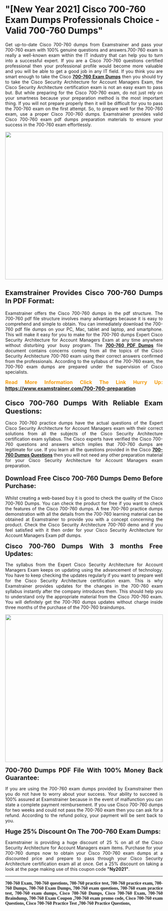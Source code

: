 <h1><strong>"[New Year 2021] Cisco 700-760 Exam Dumps Professionals Choice - Valid 700-760 Dumps"</strong></h1>

<p style="text-align: justify;">Get up-to-date Cisco 700-760 dumps from Examstrainer and pass your 700-760 exam with 100% genuine questions and answers.700-760 exam is really a well-known exam within the IT industry that can help you to turn into a successful expert. If you are a Cisco 700-760 questions certified professional then your professional profile would become more valuable and you will be able to get a good job in any IT field. If you think you are smart enough to take the Cisco <a href="https://www.examstrainer.com/700-760-preparation"><strong>700-760 Exam Dumps</strong></a> then you should try to take the Cisco Security Architecture for Account Managers Exam, the Cisco Security Architecture certification exam is not an easy exam to pass but. But while preparing for the Cisco 700-760 exam, do not just rely on your smartness because your preparation method is the most important thing. If you will not prepare properly then it will be difficult for you to pass the 700-760 exam on the first attempt. So, to prepare well for the 700-760 exam, use a proper Cisco 700-760 dumps. Examstrainer provides valid Cisco 700-760 exam pdf dumps preparation materials to ensure your success in the 700-760 exam effortlessly.</p>

<p style="text-align: justify;"><a href="https://www.examstrainer.com/700-760-preparation"><img alt="" src="https://lh3.googleusercontent.com/pw/ACtC-3cwqwMiAzWbNQsUKBhl8fG1yZyn0Y6ujoQVio1sTi7kMvoytLC5qdtLjNN4SvhyKWGQ4RCFE06ZeoQ5yhYUK0oTrF61iyHStQBDJjcu0DUbo0Eieek2a_lKuZ2trdjkEbSwY1tTjWMuvnXBVw8kobjn=w1168-h657-no?authuser=0" style="width: 100%; height: 470px;" /></a></p>

<h2 style="text-align: justify;"><strong><span style="font-size:22px;">Examstrainer Provides Cisco 700-760 Dumps In PDF Format:</span></strong></h2>

<p style="text-align: justify;">Examstrainer offers the Cisco 700-760 dumps in the pdf structure. The 700-760 pdf file structure involves many advantages because it is easy to comprehend and simple to obtain. You can immediately download the 700-760 pdf file dumps on your PC, Mac, tablet and laptop, and smartphone. This will make it easy for you to make for the 700-760 dumps Expert Cisco Security Architecture for Account Managers Exam at any time anywhere without disturbing your busy program. The <a href="https://www.examstrainer.com/700-760-preparation"><strong>700-760 PDF Dumps</strong></a> file document contains concerns coming from all the topics of the Cisco Security Architecture 700-760 exam using their correct answers confirmed from the professionals. According to the syllabus of the 700-760 exam, the 700-760 exam dumps are prepared under the supervision of Cisco specialists.</p>

<p style="text-align: justify;"><span style="color:#f39c12;"><span style="font-size:16px;"><strong>Read More Information Click The Link Hurry Up:</strong></span></span> <span style="font-size:16px;"><strong><a href="https://www.examstrainer.com/700-760-preparation">https://www.examstrainer.com/700-760-preparation</a></strong></span></p>

<h3 style="text-align: justify;"><strong><span style="font-size:22px;">Cisco 700-760 Dumps With Reliable Exam Questions:</span></strong></h3>

<p style="text-align: justify;">Cisco 700-760 practice dumps have the actual questions of the Expert Cisco Security Architecture for Account Managers exam with their correct solutions from all the subjects of the Cisco Security Architecture certification exam syllabus. The Cisco experts have verified the Cisco 700-760 questions and answers which implies that 700-760 dumps are legitimate for use. If you learn all the questions provided in the Cisco <a href="https://www.examstrainer.com/cisco-security-architecture-exam-questions"><strong>700-760 Dumps Questions</strong></a> then you will not need any other preparation material for your Cisco Security Architecture for Account Managers exam preparation.</p>

<h4 style="text-align: justify;"><span style="font-size:20px;"><strong>Download Free Cisco 700-760 Dumps Demo Before Purchase:</strong></span></h4>

<p style="text-align: justify;">Whilst creating a web-based buy it is good to check the quality of the Cisco 700-760 Dumps. You can check the product for free if you want to check the features of the Cisco 700-760 dumps. A free 700-760 practice dumps demonstration with all the details from the 700-760 learning material can be obtained at Examstrainer to provide you with a concept concerning the product. Check the Cisco Security Architecture 700-760 demo and if you feel satisfied with it then order for your Cisco Security Architecture for Account Managers Exam pdf dumps.</p>

<p style="text-align: justify;"><strong><span style="font-size:20px;">Cisco 700-760 Dumps With 3 months Free Updates:</span></strong></p>

<p style="text-align: justify;">The syllabus from the Expert Cisco Security Architecture for Account Managers Exam keeps on updating using the advancement of technology. You have to keep checking the updates regularly if you want to prepare well for the Cisco Security Architecture certification exam. This is why Examstrainer provides updates for the changes in the 700-760 exam syllabus instantly after the company introduces them. This should help you to understand only the appropriate material from the Cisco 700-760 exam. You will definitely get the 700-760 dumps updates without charge inside three months of the purchase of the 700-760 braindumps.</p>

<p style="text-align: justify;"><a href="https://www.examstrainer.com/cisco-security-architecture-exam-questions"><img alt="" src="https://lh3.googleusercontent.com/pw/ACtC-3fAExvkdmWqfftCD3wFjX21CldX_vitWQWLPbOdCK6l-Rv4v7Y7LnS36IzOirUzzjxbUFbi0Uf1jt6ZDdORTtQjeeC5R6aou6dC4nhOraJPFiqvqM_DD_a8O-AuIoHOS3tdeDRSUhbiRA3tkpY04tqw=w1366-h504-no?authuser=0" style="width: 100%; height: 470px;" /></a></p>

<p style="text-align: justify;"><strong><span style="font-size:20px;">700-760 Dumps PDF File With 100% Money Back Guarantee:</span></strong></p>

<p style="text-align: justify;">If you are using the 700-760 exam dumps provided by Examstrainer then you do not have to worry about your success. Your ability to succeed is 100% assured at Examstrainer because in the event of malfunction you can state a complete payment reimbursement. If you use Cisco 700-760 dumps for two weeks and could not pass the 700-760 exam then you can ask for a refund. According to the refund policy, your payment will be sent back to you.</p>

<p style="text-align: justify;"><strong><span style="font-size:20px;">Huge 25% Discount On The 700-760 Exam Dumps:</span></strong></p>

<p style="text-align: justify;">Examstrainer is providing a huge discount of 25 % on all of the Cisco Security Architecture for Account Managers exam items. Purchase for your 700-760 dumps now to obtain your Cisco 700-760 exam dumps at a discounted price and prepare to pass through your Cisco Security Architecture certification exam all at once. Get a 25% discount on taking a look at the page making use of this coupon code <strong>"Ny2021"</strong>.</p>

<hr />
<p style="text-align: justify;"><span style="font-family:Georgia,serif;"><strong>700-760 Exam, 700-760 questions, 700-760 practice test, 700-760 practice exam, 700-760 Dumps, 700-760 Exam Dumps, 700-760 exam questions, 700-760 exam practice test, 700-760 exam dumps, Cisco 700-760 Dumps, Cisco 700-760 Exam, 700-760 Braindump<a href="https://www.cisco.com/">,</a> 700-760 Exam Coupon <a href="https://www.microsoft.com/en-us/?ql=4&spl=2">,</a>700-760 exam promo code<a href="https://www.wikipedia.org/">,</a> Cisco 700-760 exam Questions<a href="https://www.google.com/">,</a> Cisco 700-760 Practice Test <a href="https://www.youtube.com/">,</a>700-760 Practice Questions<a href="https://twitter.com/home">,</a></strong></span></p>
